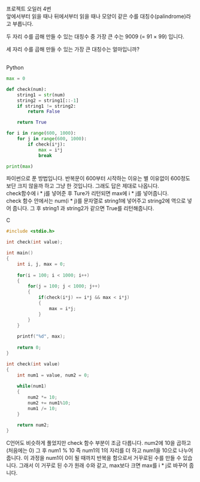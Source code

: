 프로젝트 오일러 4번<br>
앞에서부터 읽을 때나 뒤에서부터 읽을 때나 모양이 같은 수를 대칭수(palindrome)라고 부릅니다.

두 자리 수를 곱해 만들 수 있는 대칭수 중 가장 큰 수는 9009 (= 91 × 99) 입니다.

세 자리 수를 곱해 만들 수 있는 가장 큰 대칭수는 얼마입니까?<br><br>



Python
```python
max = 0

def check(num):
	string1 = str(num)
	string2 = string1[::-1]
	if string1 != string2:
		return False

	return True

for i in range(600, 1000):
	for j in range(600, 1000):
		if check(i*j):
			max = i*j
			break

print(max)
```

파이썬으로 푼 방법입니다. 반복문이 600부터 시작하는 이유는 별 이유없이 600정도 보단 크지 않을까 하고 그냥 한 것입니다. 그래도 답은 제대로 나옵니다.<br>
check함수에 i \* j를 넣어준 후 Ture가 리턴되면 max에 i \* j를 넣어줍니다.<br>
check 함수 안에서는 num(i \* j)를 문자열로 string1에 넣어주고 string2에 역으로 넣어 줍니다. 그 후 string1 과 string2가 같으면 True를 리턴해줍니다.

C
```c
#include <stdio.h>

int check(int value);

int main()
{
	int i, j, max = 0;
	
	for(i = 100; i < 1000; i++)
	{
		for(j = 100; j < 1000; j++)
		{
			if(check(i*j) == i*j && max < i*j)
			{
				max = i*j;
			}
		}
	}
	
	printf("%d", max);
		
	return 0;
}

int check(int value)
{
	int num1 = value, num2 = 0;
	
	while(num1)
	{
		num2 *= 10;
		num2 += num1%10;
		num1 /= 10;
	}
	
	return num2;
}
```
C언어도 비슷하게 풀었지만 check 함수 부분이 조금 다릅니다. num2에 10을 곱하고(처음에는 0) 그 후 num1 % 10 즉 num1의 1의 자리를 더 하고 num1을 10으로 나누어 줍니다. 이 과정을 num1이 0이 될 때까지 반복을 함으로서 거꾸로된 수를 만들 수 있습니다. 그래서 이 거꾸로 된 수가 원래 수와 같고, max보다 크면 max를 i \* j로 바꾸어 줍니다.
